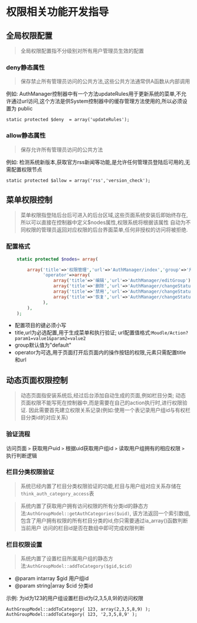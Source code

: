 权限相关功能开发指导
===================


全局权限配置
------------

> 全局权限配置指不分级别对所有用户管理员生效的配置

### deny静态属性

> 保存禁止所有管理员访问的公共方法,这些公共方法通常供A函数从内部调用 

例如: AuthManager控制器中有一个方法updateRules用于更新系统的菜单,不允许通过url访问,这个方法是供System控制器中的缓存管理方法使用的,所以必须设置为 public

    static protected $deny  = array('updateRules');

### allow静态属性

>  保存允许所有管理员访问的公共方法

例如: 检测系统新版本,获取官方rss新闻等功能,是允许任何管理员登陆后可用的,无需配置权限节点

    static protected $allow = array('rss','version_check');





菜单权限控制
------------

> 菜单权限指登陆后台后可进入的后台区域,这些页面系统安装后即始终存在,所以可以直接在控制器中定义$nodes属性,权限系统将根据该属性
> 自动为不同权限的管理员返回对应权限的后台界面菜单,任何非授权的访问将被拒绝.

### 配置格式

```php
    static protected $nodes= array(

        array('title'=>'权限管理','url'=>'AuthManager/index','group'=>'用户管理',
              'operator'=>array(
                  array('title'=>'编辑','url'=>'AuthManager/editGroup'),
                  array('title'=>'删除','url'=>'AuthManager/changeStatus?method=deleteGroup'),
                  array('title'=>'禁用','url'=>'AuthManager/changeStatus?method=forbidGroup'),
                  array('title'=>'恢复','url'=>'AuthManager/changeStatus?method=resumeGroup'),
              ),
        ),
    );
```

*   配置项目的键必须小写
*   title,url为必选配置,用于生成菜单和执行验证; url配置值格式:`Moudle/Action?param1=value1&param2=value2`
*   group默认值为"default"
*   operator为可选,用于页面打开后页面内的操作按钮的权限,元素只需配置title和url



动态页面权限控制
----------------

> 动态页面指安装系统后,经过后台添加自动生成的页面,例如栏目分类;
> 动态页面权限不能写死在控制器中,而是需要在自己的action执行时,进行权限验证.
> 因此需要首先建立权限关系记录(例如:使用一个表记录用户组id与有权栏目分类id的对应关系)

### 验证流程

访问页面 `>` 获取用户uid `>` 根据uid获取用户组id `>` 读取用户组拥有的相应权限 `>` 执行判断逻辑

### 栏目分类权限验证

> 系统已经内置了栏目分类权限验证的功能,栏目与用户组对应关系存储在`think_auth_category_access`表

> 系统内置了获取用户拥有访问权限的所有分类id的静态方法:`AuthGroupModel::getAuthCategories($uid)`,
> 该方法返回一个索引数组,包含了用户拥有权限的所有栏目分类的id,你只需要通过ia_array()函数判断当前用户
> 访问的栏目id是否在数组中即可完成权限判断

### 栏目权限设置

> 系统内置了设置栏目所属用户组的静态方法:`AuthGroupModel::addToCategory($gid,$cid)`

* @param intarray $gid   用户组id
* @param string|array $cid   分类id

示例: 为id为123的用户组设置栏目id为(2,3,5,8,9)的访问权限

```
AuthGroupModel::addToCategory( 123, array(2,3,5,8,9) ); 
AuthGroupModel::addToCategory( 123, '2,3,5,8,9' ); 
```


